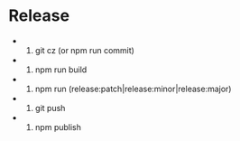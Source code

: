 # Release
- 1. git cz (or npm run commit)
- 1. npm run build
- 1. npm run (release:patch|release:minor|release:major)
- 1. git push
- 1. npm publish

